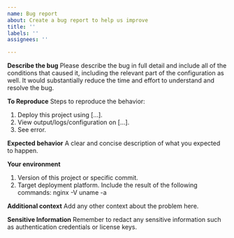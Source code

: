 ```yaml
---
name: Bug report
about: Create a bug report to help us improve
title: ''
labels: ''
assignees: ''

---
```


**Describe the bug**
Please describe the bug in full detail and include all of the conditions that caused it, including the relevant part of the configuration as well. It would substantially reduce the time and effort to understand and resolve the bug.

**To Reproduce**
Steps to reproduce the behavior:
1. Deploy this project using [...].
2. View output/logs/configuration on [...].
3. See error.

**Expected behavior**
A clear and concise description of what you expected to happen.

**Your environment**
1. Version of this project or specific commit.
2. Target deployment platform. 
Include the result of the following commands:
nginx -V
uname -a

**Additional context**
Add any other context about the problem here.

**Sensitive Information**
Remember to redact any sensitive information such as authentication credentials or license keys.
